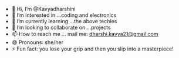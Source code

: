 - 👋 Hi, I’m @Kavyadharshini
- 👀 I’m interested in ...coding and electronics 
- 🌱 I’m currently learning ...the above techies
- 💞️ I’m looking to collaborate on ...projects
- 📫 How to reach me ... mail me: dharshi.kavya21@gmail.com 
- 😄 Pronouns: she/her
- ⚡ Fun fact: you lose your grip and then you slip into a masterpiece!

<!---
Kavyadharshii/Kavyadharshii is a ✨ special ✨ repository because its `README.md` (this file) appears on your GitHub profile.
You can click the Preview link to take a look at your changes.
--->
